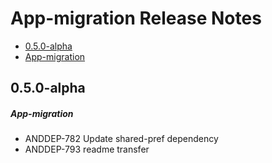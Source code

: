 # App-migration Release Notes

- [0.5.0-alpha](#050-alpha)
- [App-migration](#app-migration)

## 0.5.0-alpha
##### App-migration
* ANDDEP-782 Update shared-pref dependency
* ANDDEP-793 readme transfer
